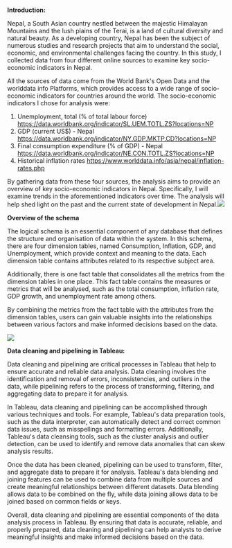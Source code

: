 

**Introduction:**

Nepal, a South Asian country nestled between the majestic Himalayan Mountains and the lush plains of the Terai, is a land of cultural diversity and natural beauty. As a developing country, Nepal has been the subject of numerous studies and research projects that aim to understand the social, economic, and environmental challenges facing the country. In this study, I collected data from four different online sources to examine key socio-economic indicators in Nepal.

All the sources of data come from the World Bank's Open Data and the worlddata info Platforms, which provides access to a wide range of socio-economic indicators for countries around the world. The socio-economic indicators I chose for analysis were:

1) Unemployment, total (% of total labour force) <https://data.worldbank.org/indicator/SL.UEM.TOTL.ZS?locations=NP>
1) GDP (current US$) - Nepal <https://data.worldbank.org/indicator/NY.GDP.MKTP.CD?locations=NP>
1) Final consumption expenditure (% of GDP) - Nepal <https://data.worldbank.org/indicator/NE.CON.TOTL.ZS?locations=NP>
1) Historical inflation rates <https://www.worlddata.info/asia/nepal/inflation-rates.php>

By gathering data from these four sources, the analysis aims to provide an overview of key socio-economic indicators in Nepal. Specifically, I will examine trends in the aforementioned indicators over time. The analysis will help shed light on the past and the current state of development in Nepal.![](Aspose.Words.15698e54-83ce-4db0-98d9-2bd0c7a01ffa.002.jpeg)

**Overview of the schema**

The logical schema is an essential component of any database that defines the structure and organisation of data within the system. In this schema, there are four dimension tables, named Consumption, Inflation, GDP, and Unemployment, which provide context and meaning to the data. Each dimension table contains attributes related to its respective subject area.

Additionally, there is one fact table that consolidates all the metrics from the dimension tables in one place. This fact table contains the measures or metrics that will be analysed, such as the total consumption, inflation rate, GDP growth, and unemployment rate among others.

By combining the metrics from the fact table with the attributes from the dimension tables, users can gain valuable insights into the relationships between various factors and make informed decisions based on the data.

![](Aspose.Words.15698e54-83ce-4db0-98d9-2bd0c7a01ffa.003.jpeg)

**Data cleaning and pipelining in Tableau:**

Data cleaning and pipelining are critical processes in Tableau that help to ensure accurate and reliable data analysis. Data cleaning involves the identification and removal of errors, inconsistencies, and outliers in the data, while pipelining refers to the process of transforming, filtering, and aggregating data to prepare it for analysis.

In Tableau, data cleaning and pipelining can be accomplished through various techniques and tools. For example, Tableau's data preparation tools, such as the data interpreter, can automatically detect and correct common data issues, such as misspellings and formatting errors. Additionally, Tableau's data cleansing tools, such as the cluster analysis and outlier detection, can be used to identify and remove data anomalies that can skew analysis results.

Once the data has been cleaned, pipelining can be used to transform, filter, and aggregate data to prepare it for analysis. Tableau's data blending and joining features can be used to combine data from multiple sources and create meaningful relationships between different datasets. Data blending allows data to be combined on the fly, while data joining allows data to be joined based on common fields or keys.

Overall, data cleaning and pipelining are essential components of the data analysis process in Tableau. By ensuring that data is accurate, reliable, and properly prepared, data cleaning and pipelining can help analysts to derive meaningful insights and make informed decisions based on the data.

